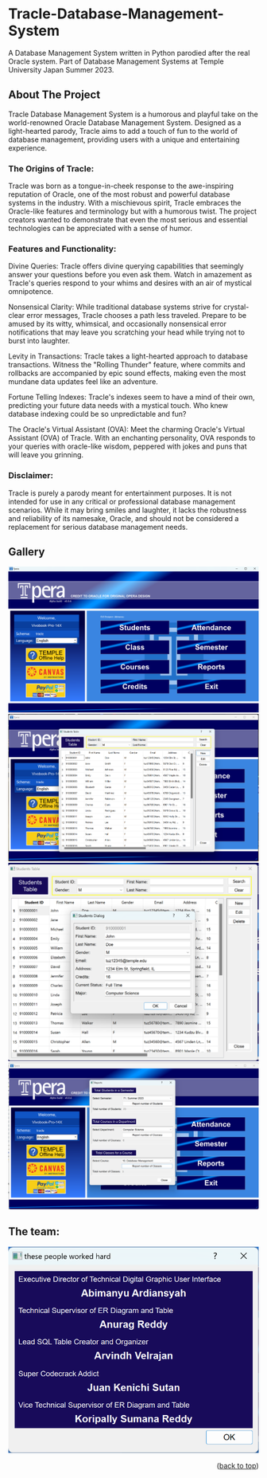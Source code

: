 # Tracle-Database-Management-System
A Database Management System written in Python parodied after the real Oracle system. Part of Database Management Systems at Temple University Japan Summer 2023.
<a name="readme-top"></a>
## About The Project

Tracle Database Management System is a humorous and playful take on the world-renowned Oracle Database Management System. Designed as a light-hearted parody, Tracle aims to add a touch of fun to the world of database management, providing users with a unique and entertaining experience.

### The Origins of Tracle:
Tracle was born as a tongue-in-cheek response to the awe-inspiring reputation of Oracle, one of the most robust and powerful database systems in the industry. With a mischievous spirit, Tracle embraces the Oracle-like features and terminology but with a humorous twist. The project creators wanted to demonstrate that even the most serious and essential technologies can be appreciated with a sense of humor.

### Features and Functionality:

Divine Queries: Tracle offers divine querying capabilities that seemingly answer your questions before you even ask them. Watch in amazement as Tracle's queries respond to your whims and desires with an air of mystical omnipotence.

Nonsensical Clarity: While traditional database systems strive for crystal-clear error messages, Tracle chooses a path less traveled. Prepare to be amused by its witty, whimsical, and occasionally nonsensical error notifications that may leave you scratching your head while trying not to burst into laughter.

Levity in Transactions: Tracle takes a light-hearted approach to database transactions. Witness the "Rolling Thunder" feature, where commits and rollbacks are accompanied by epic sound effects, making even the most mundane data updates feel like an adventure.

Fortune Telling Indexes: Tracle's indexes seem to have a mind of their own, predicting your future data needs with a mystical touch. Who knew database indexing could be so unpredictable and fun?

The Oracle's Virtual Assistant (OVA): Meet the charming Oracle's Virtual Assistant (OVA) of Tracle. With an enchanting personality, OVA responds to your queries with oracle-like wisdom, peppered with jokes and puns that will leave you grinning.

### Disclaimer:
Tracle is purely a parody meant for entertainment purposes. It is not intended for use in any critical or professional database management scenarios. While it may bring smiles and laughter, it lacks the robustness and reliability of its namesake, Oracle, and should not be considered a replacement for serious database management needs.

## Gallery
![Gallery](gallery/gallery0.png)
![Gallery](gallery/gallery1.png)
![Gallery](gallery/gallery2.png)
![Gallery](gallery/gallery3.png)

## The team:
![Gallery](gallery/credits.png)

<p align="right">(<a href="#readme-top">back to top</a>)</p>
